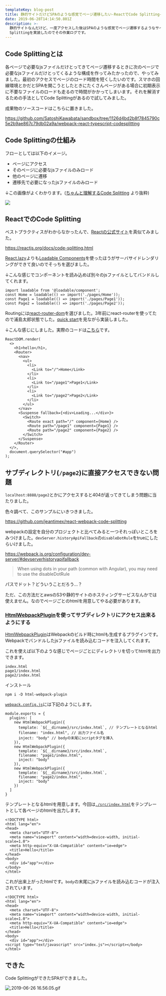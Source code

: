 ```yaml
---
templateKey: blog-post
title: 静的サイトだけどSPAのような感覚でページ遷移したい-ReactでCode Splitting-
date: 2019-06-28T14:14:50.801Z
description: >-
  静的サイトなんだけど、一度アクセスした後はSPAのような感覚でページ遷移するようなサイトを作りたくてCode
  Splittingを実装したのでその作業ログです。
---
```

## Code Splittingとは

各ページで必要なjsファイルだけとってきてページ遷移するときに次のページで必要なjsファイルだけとってくるような構成を作ってみたかったので、やってみました。最初のアクセスでページのロード時間を短くしたいのです。スマホの回線環境とかだとSPAを開こうとしたときにたくさんページがある場合に初期表示に不要なファイルのロードも走るので時間がかかってしまいます。それを解消するための手法としてCode Splittingがあるので試してみました。

成果物のソースコードはこちらに置きました。

https://github.com/SatoshiKawabata/sandbox/tree/1126d4bd2b8f7845790c5e2b9ae867c79db02a9a/webpack-react-typescript-codesplitting

## Code Splittingの仕組み

フローとしては以下のイメージ。

* ページにアクセス
* そのページに必要なjsファイルのみロード
* 他のページに遷移
* 遷移先で必要になったjsファイルのみロード

↓この画像がよくわかります。([ちゃんと理解するCode Splitting](https://qiita.com/seya/items/06b160adb7801ae9e66f) より抜粋)

![](https://camo.qiitausercontent.com/b0c16c75a2d124fe030e28c53eee8003e8af13f7/68747470733a2f2f71696974612d696d6167652d73746f72652e73332e616d617a6f6e6177732e636f6d2f302f3135303536392f31313065316261622d643730382d633230622d333865622d3532386234633939306333612e706e67)

## ReactでのCode Splitting

ベストプラクティスがわからなかったんで、[Reactの公式サイト](https://reactjs.org/docs/code-splitting.html#route-based-code-splitting)を真似てみました。

https://reactjs.org/docs/code-splitting.html

[React.lazy](https://reactjs.org/docs/code-splitting.html#reactlazy)よりも[Loadable Components](https://github.com/smooth-code/loadable-components)を使ったほうがサーバサイドレンダリングができて良いのでそっちを選びました。

↓こんな感じでコンポーネントを読み込めば別々のjsファイルとしてバンドルしてくれます。

```
import loadable from '@loadable/component';
const Home = loadable(() => import('./pages/Home'));
const Page1 = loadable(() => import('./pages/Page1'));
const Page2 = loadable(() => import('./pages/Page2'));
```

Routingには[react-router-dom](https://github.com/ReactTraining/react-router/tree/master/packages/react-router-dom)を選びました。3年前にreact-routerを使ってたので浦島太郎状態でした。[quick start](https://reacttraining.com/react-router/web/guides/quick-start)を見ながら実装しました。

↓こんな感じにしました。実際のコードは[こちら](https://github.com/SatoshiKawabata/sandbox/blob/1126d4bd2b8f7845790c5e2b9ae867c79db02a9a/webpack-react-typescript-codesplitting/src/index.tsx)です。

```
ReactDOM.render(
  <>
    <h1>hello</h1>,
    <Router>
      <nav>
        <ul>
          <li>
            <Link to="/">Home</Link>
          </li>
          <li>
            <Link to="/page1">Page1</Link>
          </li>
          <li>
            <Link to="/page2">Page2</Link>
          </li>
        </ul>
      </nav>
      <Suspense fallback={<div>Loading...</div>}>
        <Switch>
          <Route exact path="/" component={Home} />
          <Route path="/page1" component={Page1} />
          <Route path="/page2" component={Page2} />
        </Switch>
      </Suspense>
    </Router>
  </>,
  document.querySelector("#app")
);
```

## サブディレクトリ(`/page2`)に直接アクセスできない問題

`localhost:8888/page2`とかにアクセスすると404が返ってきてしまう問題に当たりました。

色々調べて、このサンプルにいきつきました。

https://github.com/jeantimex/react-webpack-code-splitting

webpackの設定を自分のプロジェクトと比べてみると一つそれっぽいところをみつけました。`devServer.historyApiFallback`の`disableDotRule`をtrueにしたらいけました。

https://webpack.js.org/configuration/dev-server/#devserverhistoryapifallback

> When using dots in your path (common with Angular), you may need to use the disableDotRule

パスでドット？どういうことだろう…？

ただ、この方法だとawsのS3や静的サイトのホスティングサービスなんかでは使えません。なのでページごとのhtmlを用意してやる必要があります。

### [HtmlWebpackPlugin](https://github.com/jantimon/html-webpack-plugin)を使ってサブディレクトリにアクセス出来るようにする

[HtmlWebpackPlugin](https://github.com/jantimon/html-webpack-plugin)はWebpackのビルド時にhtmlも生成するプラグインです。Webpackでバンドルしたjsファイルを読み込むコードを注入してくれます。

これを使えば以下のような感じでページごとにディレクトリを切ってhtmlを出力できます。

```
index.html
page1/index.html
page2/index.html
```

インストール

```
npm i -D html-webpack-plugin
```

[`webpack.config.js`](https://github.com/SatoshiKawabata/sandbox/blob/1126d4bd2b8f7845790c5e2b9ae867c79db02a9a/webpack-react-typescript-codesplitting/webpack.config.js)には下記のようにします。

```
module.exports = {
  plugins: [
    new HtmlWebpackPlugin({
      template: `${__dirname}/src/index.html`, // テンプレートとなるhtml
      filename: "index.html", // 出力ファイル名
      inject: "body" // bodyの末尾にscriptタグを挿入
    }),
    new HtmlWebpackPlugin({
      template: `${__dirname}/src/index.html`,
      filename: "page1/index.html",
      inject: "body"
    }),
    new HtmlWebpackPlugin({
      template: `${__dirname}/src/index.html`,
      filename: "page2/index.html",
      inject: "body"
    })
  ]
}
```

テンプレートとなるhtmlを用意します。今回は[`./src/index.html`](https://github.com/SatoshiKawabata/sandbox/blob/1126d4bd2b8f7845790c5e2b9ae867c79db02a9a/webpack-react-typescript-codesplitting/src/index.html)をテンプレートとして各ページのhtmlを出力します。

```
<!DOCTYPE html>
<html lang="en">
<head>
  <meta charset="UTF-8">
  <meta name="viewport" content="width=device-width, initial-scale=1.0">
  <meta http-equiv="X-UA-Compatible" content="ie=edge">
  <title>Hello</title>
</head>
<body>
  <div id="app"></div>
</body>
</html>
```

これが出来上がったhtmlです。`body`の末尾にjsファイルを読み込むコードが注入されています。

```
<!DOCTYPE html>
<html lang="en">
<head>
  <meta charset="UTF-8">
  <meta name="viewport" content="width=device-width, initial-scale=1.0">
  <meta http-equiv="X-UA-Compatible" content="ie=edge">
  <title>Hello</title>
</head>
<body>
  <div id="app"></div>
<script type="text/javascript" src="index.js"></script></body>
</html>
```

## できた

Code SplittingができたSPAができました。

![,2019-06-26 16.56.05.gif](/img/158e927c.gif)
